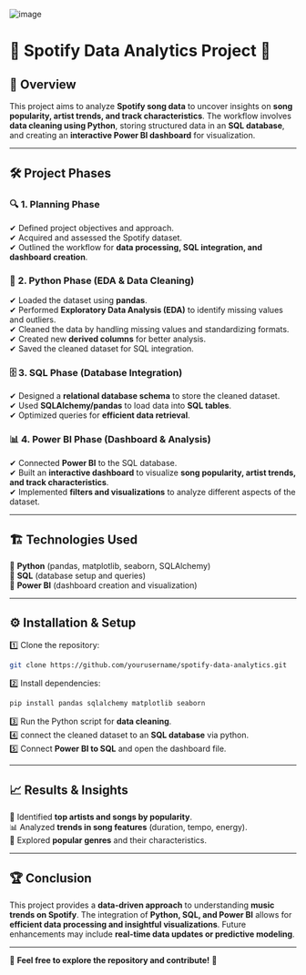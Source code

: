 ![image](https://github.com/user-attachments/assets/7d482976-5b4d-4259-a8ce-df756baaf5c8)


# 🎵 Spotify Data Analytics Project 🚀

## 📌 Overview

This project aims to analyze **Spotify song data** to uncover insights on **song popularity, artist trends, and track characteristics**. The workflow involves **data cleaning using Python**, storing structured data in an **SQL database**, and creating an **interactive Power BI dashboard** for visualization.

---

## 🛠 Project Phases

### 🔍 **1. Planning Phase**

✔ Defined project objectives and approach.  
✔ Acquired and assessed the Spotify dataset.  
✔ Outlined the workflow for **data processing, SQL integration, and dashboard creation**.

### 🐍 **2. Python Phase (EDA & Data Cleaning)**

✔ Loaded the dataset using **pandas**.  
✔ Performed **Exploratory Data Analysis (EDA)** to identify missing values and outliers.  
✔ Cleaned the data by handling missing values and standardizing formats.  
✔ Created new **derived columns** for better analysis.  
✔ Saved the cleaned dataset for SQL integration.

### 🗄 **3. SQL Phase (Database Integration)**

✔ Designed a **relational database schema** to store the cleaned dataset.  
✔ Used **SQLAlchemy/pandas** to load data into **SQL tables**.  
✔ Optimized queries for **efficient data retrieval**.

### 📊 **4. Power BI Phase (Dashboard & Analysis)**

✔ Connected **Power BI** to the SQL database.  
✔ Built an **interactive dashboard** to visualize **song popularity, artist trends, and track characteristics**.  
✔ Implemented **filters and visualizations** to analyze different aspects of the dataset.

---

## 🏗 Technologies Used

🔹 **Python** (pandas, matplotlib, seaborn, SQLAlchemy)  
🔹 **SQL** (database setup and queries)  
🔹 **Power BI** (dashboard creation and visualization)

---

## ⚙ Installation & Setup

1️⃣ Clone the repository:  
   ```sh
   git clone https://github.com/yourusername/spotify-data-analytics.git
   ```
2️⃣ Install dependencies:  
   ```sh
   pip install pandas sqlalchemy matplotlib seaborn
   ```
3️⃣ Run the Python script for **data cleaning**.  
4️⃣ connect the cleaned dataset to an **SQL database** via python.  
5️⃣ Connect **Power BI to SQL** and open the dashboard file.

---

## 📈 Results & Insights

🎵 Identified **top artists and songs by popularity**.  
📊 Analyzed **trends in song features** (duration, tempo, energy).  
🎼 Explored **popular genres** and their characteristics.

---

## 🏆 Conclusion

This project provides a **data-driven approach** to understanding **music trends on Spotify**. The integration of **Python, SQL, and Power BI** allows for **efficient data processing and insightful visualizations**. Future enhancements may include **real-time data updates or predictive modeling**.

---

📢 **Feel free to explore the repository and contribute!** 🚀

